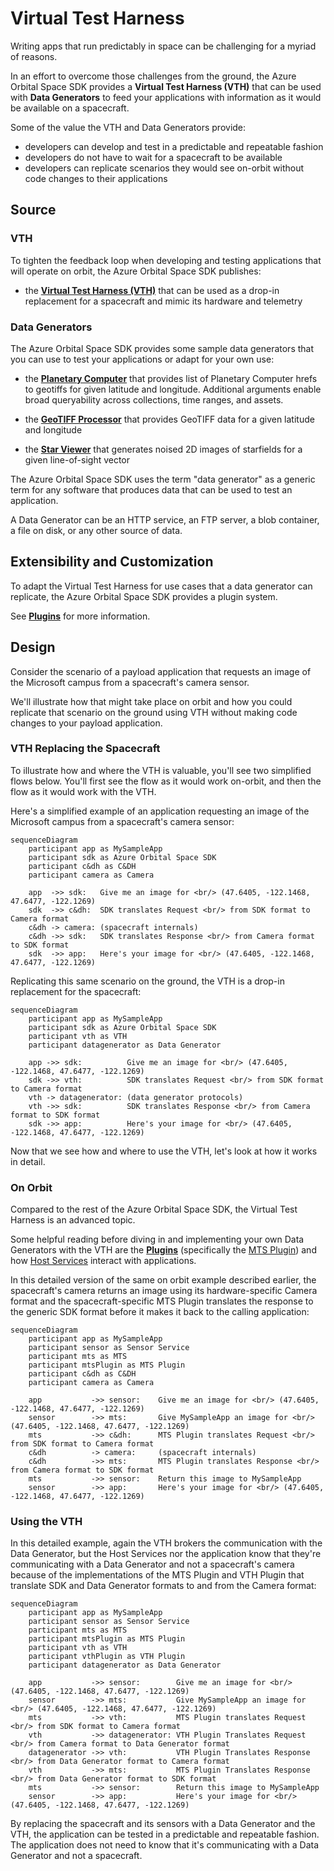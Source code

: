 # Virtual Test Harness

Writing apps that run predictably in space can be challenging for a myriad of reasons.

In an effort to overcome those challenges from the ground, the Azure Orbital Space SDK provides a **Virtual Test Harness (VTH)** that can be used with **Data Generators** to feed your applications with information as it would be available on a spacecraft.

Some of the value the VTH and Data Generators provide:

- developers can develop and test in a predictable and repeatable fashion
- developers do not have to wait for a spacecraft to be available
- developers can replicate scenarios they would see on-orbit without code changes to their applications

## Source

### VTH

To tighten the feedback loop when developing and testing applications that will operate on orbit, the Azure Orbital Space SDK publishes:

- the **[Virtual Test Harness (VTH)](https://github.com/microsoft/Azure-Orbital-Space-SDK-Virtual-Test-Harness)** that can be used as a drop-in replacement for a spacecraft and mimic its hardware and telemetry

### Data Generators

The Azure Orbital Space SDK provides some sample data generators that you can use to test your applications or adapt for your own use:

- the **[Planetary Computer](https://github.com/microsoft/Azure-Orbital-Space-SDK-QuickStarts/tree/main/data-generators/tool-planetary-computer-geotiff)** that provides list of Planetary Computer hrefs to geotiffs for given latitude and longitude. Additional arguments enable broad queryability across collections, time ranges, and assets.

- the **[GeoTIFF Processor](https://github.com/microsoft/Azure-Orbital-Space-SDK-QuickStarts/tree/main/data-generators/tool-geotiff-processor)** that provides GeoTIFF data for a given latitude and longitude

- the **[Star Viewer](https://github.com/microsoft/Azure-Orbital-Space-SDK-QuickStarts/tree/main/data-generators/tool-star-viewer)** that generates noised 2D images of starfields for a given line-of-sight vector

The Azure Orbital Space SDK uses the term "data generator" as a generic term for any software that produces data that can be used to test an application.

A Data Generator can be an HTTP service, an FTP server, a blob container, a file on disk, or any other source of data.

## Extensibility and Customization

To adapt the Virtual Test Harness for use cases that a data generator can replicate, the Azure Orbital Space SDK provides a plugin system.

See **[Plugins](./plugins.md)** for more information.

## Design

Consider the scenario of a payload application that requests an image of the Microsoft campus from a spacecraft's camera sensor.

We'll illustrate how that might take place on orbit and how you could replicate that scenario on the ground using VTH without making code changes to your payload application.

### VTH Replacing the Spacecraft

To illustrate how and where the VTH is valuable, you'll see two simplified flows below. You'll first see the flow as it would work on-orbit, and then the flow as it would work with the VTH.

Here's a simplified example of an application requesting an image of the Microsoft campus from a spacecraft's camera sensor:

```mermaid
sequenceDiagram
    participant app as MySampleApp
    participant sdk as Azure Orbital Space SDK
    participant c&dh as C&DH
    participant camera as Camera

    app  ->> sdk:   Give me an image for <br/> (47.6405, -122.1468, 47.6477, -122.1269)
    sdk  ->> c&dh:  SDK translates Request <br/> from SDK format to Camera format
    c&dh -> camera: (spacecraft internals)
    c&dh ->> sdk:   SDK translates Response <br/> from Camera format to SDK format  
    sdk  ->> app:   Here's your image for <br/> (47.6405, -122.1468, 47.6477, -122.1269)
```

Replicating this same scenario on the ground, the VTH is a drop-in replacement for the spacecraft:

```mermaid
sequenceDiagram
    participant app as MySampleApp
    participant sdk as Azure Orbital Space SDK
    participant vth as VTH
    participant datagenerator as Data Generator

    app ->> sdk:          Give me an image for <br/> (47.6405, -122.1468, 47.6477, -122.1269)
    sdk ->> vth:          SDK translates Request <br/> from SDK format to Camera format
    vth -> datagenerator: (data generator protocols)
    vth ->> sdk:          SDK translates Response <br/> from Camera format to SDK format  
    sdk ->> app:          Here's your image for <br/> (47.6405, -122.1468, 47.6477, -122.1269)
```

Now that we see how and where to use the VTH, let's look at how it works in detail.

### On Orbit

Compared to the rest of the Azure Orbital Space SDK, the Virtual Test Harness is an advanced topic.

Some helpful reading before diving in and implementing your own Data Generators with the VTH are the **[Plugins](./plugins.md)** (specifically the [MTS Plugin](./plugins.md#message-translation-service-plugin)) and how [Host Services](./host-services.md) interact with applications.

In this detailed version of the same on orbit example described earlier, the spacecraft's camera returns an image using its hardware-specific Camera format and the spacecraft-specific MTS Plugin translates the response to the generic SDK format before it makes it back to the calling application:

```mermaid
sequenceDiagram
    participant app as MySampleApp
    participant sensor as Sensor Service
    participant mts as MTS
    participant mtsPlugin as MTS Plugin
    participant c&dh as C&DH
    participant camera as Camera

    app           ->> sensor:    Give me an image for <br/> (47.6405, -122.1468, 47.6477, -122.1269)
    sensor        ->> mts:       Give MySampleApp an image for <br/> (47.6405, -122.1468, 47.6477, -122.1269)
    mts           ->> c&dh:      MTS Plugin translates Request <br/> from SDK format to Camera format
    c&dh          -> camera:     (spacecraft internals)
    c&dh          ->> mts:       MTS Plugin translates Response <br/> from Camera format to SDK format  
    mts           ->> sensor:    Return this image to MySampleApp
    sensor        ->> app:       Here's your image for <br/> (47.6405, -122.1468, 47.6477, -122.1269)
```

### Using the VTH

In this detailed example, again the VTH brokers the communication with the Data Generator, but the Host Services nor the application know that they're communicating with a Data Generator and not a spacecraft's camera because of the implementations of the MTS Plugin and VTH Plugin that translate SDK and Data Generator formats to and from the Camera format:

```mermaid
sequenceDiagram
    participant app as MySampleApp
    participant sensor as Sensor Service
    participant mts as MTS
    participant mtsPlugin as MTS Plugin
    participant vth as VTH
    participant vthPlugin as VTH Plugin
    participant datagenerator as Data Generator

    app           ->> sensor:        Give me an image for <br/> (47.6405, -122.1468, 47.6477, -122.1269)
    sensor        ->> mts:           Give MySampleApp an image for <br/> (47.6405, -122.1468, 47.6477, -122.1269)
    mts           ->> vth:           MTS Plugin translates Request <br/> from SDK format to Camera format
    vth           ->> datagenerator: VTH Plugin Translates Request <br/> from Camera format to Data Generator format
    datagenerator ->> vth:           VTH Plugin Translates Response <br/> from Data Generator format to Camera format
    vth           ->> mts:           MTS Plugin Translates Response <br/> from Data Generator format to SDK format  
    mts           ->> sensor:        Return this image to MySampleApp
    sensor        ->> app:           Here's your image for <br/> (47.6405, -122.1468, 47.6477, -122.1269)
```

By replacing the spacecraft and its sensors with a Data Generator and the VTH, the application can be tested in a predictable and repeatable fashion. The application does not need to know that it's communicating with a Data Generator and not a spacecraft.
